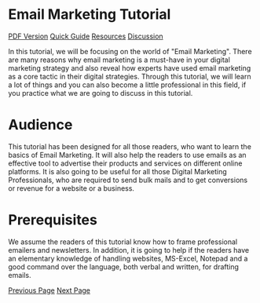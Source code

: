 # Email Marketing Tutorial
[PDF Version](../email_marketing/email_marketing_pdf_version.md)
[Quick Guide](../email_marketing/email_marketing_quick_guide.md)
[Resources](../email_marketing/email_marketing_useful_resources.md)
[Discussion](../email_marketing/email_marketing_discussion.md)

In this tutorial, we will be focusing on the world of "Email Marketing". There are many reasons why email marketing is a must-have in your digital marketing strategy and also reveal how experts have used email marketing as a core tactic in their digital strategies. Through this tutorial, we will learn a lot of things and you can also become a little professional in this field, if you practice what we are going to discuss in this tutorial.

# Audience
This tutorial has been designed for all those readers, who want to learn the basics of Email Marketing. It will also help the readers to use emails as an effective tool to advertise their products and services on different online platforms. It is also going to be useful for all those Digital Marketing Professionals, who are required to send bulk mails and to get conversions or revenue for a website or a business.

# Prerequisites
We assume the readers of this tutorial know how to frame professional emailers and newsletters. In addition, it is going to help if the readers have an elementary knowledge of handling websites, MS-Excel, Notepad and a good command over the language, both verbal and written, for drafting emails.


[Previous Page](../email_marketing/index.md) [Next Page](../email_marketing/email_marketing_overview.md) 
